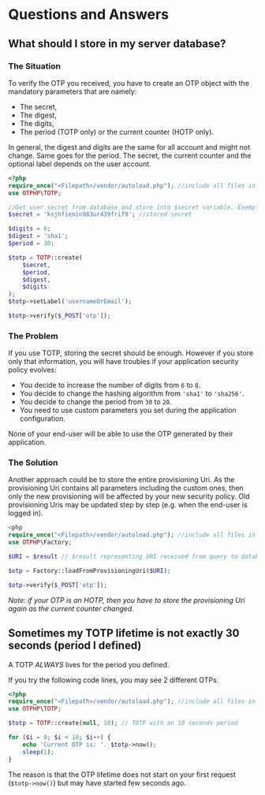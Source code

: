 # Questions and Answers

## What should I store in my server database?

### The Situation

To verify the OTP you received, you have to create an OTP object with the mandatory parameters that are namely:

* The secret,
* The digest,
* The digits,
* The period (TOTP only) or the current counter (HOTP only).

In general, the digest and digits are the same for all account and might not change.
Same goes for the period.
The secret, the current counter and the optional label depends on the user account.

```php
<?php
require_once("<Filepath>/vendor/autoload.php"); //include all files in the downloaded otphp package
use OTPHP\TOTP;

//Get user secret from database and store into $secret variable. Exemplified by random string.
$secret = 'ksjhfienin983ur439frif9'; //stored secret

$digits = 6;
$digest = 'sha1';
$period = 30;

$totp = TOTP::create(
    $secret,
    $period,
    $digest,
    $digits
);
$totp->setLabel('usernameOrEmail');

$totp->verify($_POST['otp']);
```

### The Problem

If you use TOTP, storing the secret should be enough. However if you store only that information, you will have troubles if your application security policy evolves:

* You decide to increase the number of digits from `6` to `8`.
* You decide to change the hashing algorithm from `'sha1'` to `'sha256'`.
* You decide to change the period from `30` to `20`.
* You need to use custom parameters you set during the application configuration.

None of your end-user will be able to use the OTP generated by their application.

### The Solution

Another approach could be to store the entire provisioning Uri.
As the provisioning Uri contains all parameters including the custom ones, then only the new provisioning will be affected by your new security policy.
Old provisioning Uris may be updated step by step (e.g. when the end-user is logged in).

```php
<php
require_once("<Filepath>/vendor/autoload.php"); //include all files in the downloaded otphp package
use OTPHP\Factory;

$URI = $result // $result representing URI received from query to database to get URI associated with this user

$otp = Factory::loadFromProvisioningUri($URI);

$otp->verify($_POST['otp']);
```

*Note: if your OTP is an HOTP, then you have to store the provisioning Uri again as the current counter changed.*

## Sometimes my TOTP lifetime is not exactly 30 seconds (period I defined)

A TOTP _ALWAYS_ lives for the period you defined.

If you try the following code lines, you may see 2 different OTPs.

```php
<?php
require_once("<Filepath>/vendor/autoload.php"); //include all files in the downloaded otphp package
use OTPHP\TOTP;

$totp = TOTP::create(null, 10); // TOTP with an 10 seconds period

for ($i = 0; $i < 10; $i++) {
    echo 'Current OTP is: '. $totp->now();
    sleep(1);
}
```

The reason is that the OTP lifetime does not start on your first request (`$totp->now()`)
but may have started few seconds ago.
